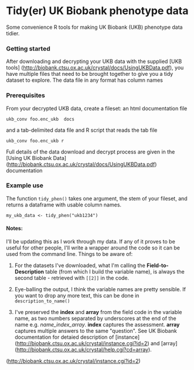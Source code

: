 
# Tidy(er) UK Biobank phenotype data

Some convenience R tools for making UK Biobank (UKB) phenotype data tidier.


### Getting started

After downloading and decrypting your UKB data with the supplied [UKB tools] (http://biobank.ctsu.ox.ac.uk/crystal/docs/UsingUKBData.pdf), you have multiple files that need to be brought together to give you a tidy dataset to explore. The data file in any format has column names


### Prerequisites

From your decrypted UKB data, create a fileset: an html documentation file

```ukb_conv foo.enc_ukb  docs```

and a tab-delimited data file and R script that reads the tab file

```ukb_conv foo.enc_ukb r```

Full details of the data download and decrypt process are given in the [Using UK Biobank Data] (http://biobank.ctsu.ox.ac.uk/crystal/docs/UsingUKBData.pdf) documentation


### Example use

The function `tidy_phen()` takes one argument, the stem of your fileset, and returns a dataframe with usable column names.

```my_ukb_data <- tidy_phen("ukb1234")```


#### Notes:

I'll be updating this as I work through my data. If any of it proves to be useful for other people, I'll write a wrapper around the code so it can be used from the command line. Things to be aware of:

1. For the datasets I've downloaded, what I'm calling the __Field-to-Description__ table (from which I build the variable name), is always the second table - retrieved with `[[2]]` in the code.

2. Eye-balling the output, I think the variable names are pretty sensible. If you want to drop any more text, this can be done in `description_to_name()`

3. I've preserved the __index__ and __array__ from the field code in the variable name, as two numbers separated by underscores at the end of the name e.g. *name_index_array*. __index__ captures the assessment. __array__ captures multiple answers to the same "question". See UK Biobank documentation for detaied description of [instance] (http://biobank.ctsu.ox.ac.uk/crystal/instance.cgi?id=2) and [array] (http://biobank.ctsu.ox.ac.uk/crystal/help.cgi?cd=array).

(http://biobank.ctsu.ox.ac.uk/crystal/instance.cgi?id=2)